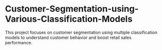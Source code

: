 # Customer-Segmentation-using-Various-Classification-Models
This project focuses on customer segmentation using multiple classification models to understand customer behavior and boost retail sales performance.
